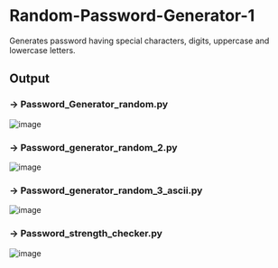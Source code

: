 # Random-Password-Generator-1
Generates password having special characters, digits, uppercase and lowercase letters. 

## Output 

### -> Password_Generator_random.py
![image](https://github.com/lavikatiyar/Random-Password-Generator-1/assets/42214458/ab465538-9125-49f5-9365-bc8e36761a63)



### -> Password_generator_random_2.py
![image](https://github.com/lavikatiyar/Password-Projects/assets/42214458/845d40b6-dbd7-4ba1-af09-b79e27391038)



### -> Password_generator_random_3_ascii.py
![image](https://github.com/lavikatiyar/Password-Projects/assets/42214458/20bcad36-477b-4c11-8587-e63e72905a6c)



### -> Password_strength_checker.py
![image](https://github.com/lavikatiyar/Password-Projects/assets/42214458/05ec47c5-41e2-457d-aeea-ea9e1c111435)
